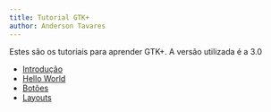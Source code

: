 ```yaml
---
title: Tutorial GTK+
author: Anderson Tavares
---
```


Estes são os tutoriais para aprender GTK+. A versão utilizada é a 3.0

- [Introdução]( ../posts/2015-02-05-tut-gtk-01-introducao.html)
- [Hello World](../posts/2015-02-06-tut-gtk-02-helloworld.html)
- [Botões](     ../posts/2015-02-07-tut-gtk-03-botoes.html)
- [Layouts](    ../posts/2015-02-08-tut-gtk-04-layouts.html) 
